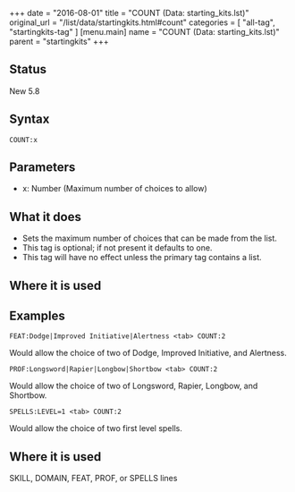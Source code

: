 +++
date = "2016-08-01"
title = "COUNT (Data: starting_kits.lst)"
original_url = "/list/data/startingkits.html#count"
categories = [ "all-tag", "startingkits-tag" ]
[menu.main]
    name = "COUNT (Data: starting_kits.lst)"
    parent = "startingkits"
+++

## Status

New 5.8

## Syntax

`COUNT:x`

## Parameters

-   x: Number (Maximum number of choices to allow)



What it does
------------

-   Sets the maximum number of choices that can be made from the list.
-   This tag is optional; if not present it defaults to one.
-   This tag will have no effect unless the primary tag contains a list.

Where it is used
----------------

Examples
--------

`FEAT:Dodge|Improved Initiative|Alertness <tab> COUNT:2`

Would allow the choice of two of Dodge, Improved Initiative, and
Alertness.

`PROF:Longsword|Rapier|Longbow|Shortbow <tab> COUNT:2`

Would allow the choice of two of Longsword, Rapier, Longbow, and
Shortbow.

`SPELLS:LEVEL=1 <tab> COUNT:2`

Would allow the choice of two first level spells.

Where it is used
----------------

SKILL, DOMAIN, FEAT, PROF, or SPELLS lines

